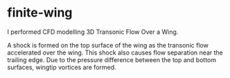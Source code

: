 # finite-wing
I performed CFD modelling 3D Transonic Flow Over a Wing.

A shock is formed on the top surface of the wing as the transonic flow accelerated over the wing. This shock also causes flow separation near the trailing edge. Due to the pressure difference between the top and bottom surfaces, wingtip vortices are formed. 
